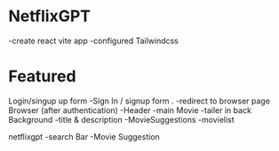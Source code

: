 # NetflixGPT

-create react vite app
-configured Tailwindcss 

# Featured
Login/singup up form
 -Sign In / signup form .
 -redirect to browser page
Browser (after authentication)
 -Header
 -main Movie
  -tailer in back Background
  -title & description
  -MovieSuggestions
  -movielist

  netflixgpt
    -search Bar 
    -Movie Suggestion


